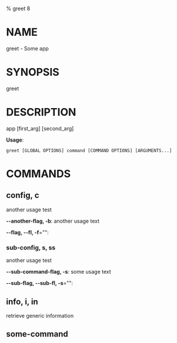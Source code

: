 % greet 8

# NAME

greet - Some app

# SYNOPSIS

greet

# DESCRIPTION

app [first_arg] [second_arg]

**Usage**:

```
greet [GLOBAL OPTIONS] command [COMMAND OPTIONS] [ARGUMENTS...]
```

# COMMANDS

## config, c

another usage test

**--another-flag, -b**: another usage text

**--flag, --fl, -f**="": 

### sub-config, s, ss

another usage test

**--sub-command-flag, -s**: some usage text

**--sub-flag, --sub-fl, -s**="": 

## info, i, in

retrieve generic information

## some-command


